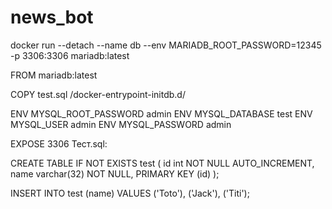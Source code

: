 # news_bot

docker run --detach --name db --env MARIADB_ROOT_PASSWORD=12345 -p 3306:3306 mariadb:latest 

FROM mariadb:latest

COPY test.sql /docker-entrypoint-initdb.d/

ENV MYSQL_ROOT_PASSWORD admin
ENV MYSQL_DATABASE test
ENV MYSQL_USER admin
ENV MYSQL_PASSWORD admin

EXPOSE 3306
Тест.sql:

CREATE TABLE IF NOT EXISTS test (
  id int NOT NULL AUTO_INCREMENT,
  name varchar(32) NOT NULL,
  PRIMARY KEY (id)
);

INSERT INTO test (name) VALUES
('Toto'),
('Jack'),
('Titi');